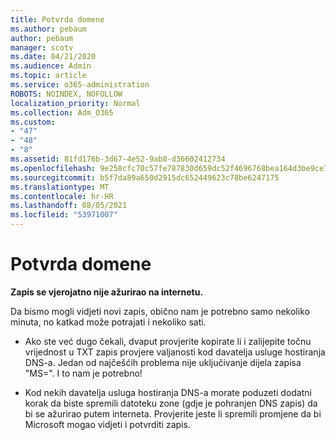 ```yaml
---
title: Potvrda domene
ms.author: pebaum
author: pebaum
manager: scotv
ms.date: 04/21/2020
ms.audience: Admin
ms.topic: article
ms.service: o365-administration
ROBOTS: NOINDEX, NOFOLLOW
localization_priority: Normal
ms.collection: Adm_O365
ms.custom:
- "47"
- "48"
- "8"
ms.assetid: 81fd176b-3d67-4e52-9ab8-d36602412734
ms.openlocfilehash: 9e258cfc70c57fe787830d659dc52f4696768bea164d3be9ce7bcb9e7123c5a9
ms.sourcegitcommit: b5f7da89a650d2915dc652449623c78be6247175
ms.translationtype: MT
ms.contentlocale: hr-HR
ms.lasthandoff: 08/05/2021
ms.locfileid: "53971007"
---
```

# <a name="verify-your-domain"></a>Potvrda domene

 **Zapis se vjerojatno nije ažurirao na internetu.**
  
Da bismo mogli vidjeti novi zapis, obično nam je potrebno samo nekoliko minuta, no katkad može potrajati i nekoliko sati. 
  
- Ako ste već dugo čekali, dvaput provjerite kopirate li i zalijepite točnu vrijednost u TXT zapis provjere valjanosti kod davatelja usluge hostiranja DNS-a. Jedan od najčešćih problema nije uključivanje dijela zapisa "MS=". I to nam je potrebno!

- Kod nekih davatelja usluga hostiranja DNS-a morate poduzeti dodatni korak da biste spremili datoteku zone (gdje je pohranjen DNS zapis) da bi se ažurirao putem interneta. Provjerite jeste li spremili promjene da bi Microsoft mogao vidjeti i potvrditi zapis.
